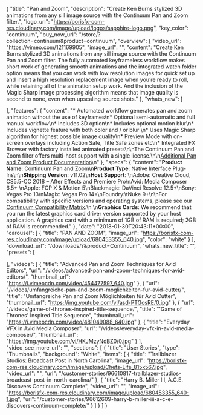 {
  "title": "Pan and Zoom",
  "description": "Create Ken Burns stylized 3D animations from any sill image source with the Continuum Pan and Zoom filter.",
  "logo_url": "https://borisfx-com-res.cloudinary.com/image/upload/logos/sapphire-logo.png",
  "key_color": "continuum",
  "buy_now_url": "/store/?collection=continuum&product=continuum",
  "overview": {
    "video_url": "https://vimeo.com/121169905",
    "image_url": "",
    "content": "Create Ken Burns stylized 3D animations from any sill image source with the Continuum Pan and Zoom filter. The fully automated keyframeless workflow makes short work of generating smooth animations and the integrated watch folder option means that you can work with low resolution images for quick set up and insert a high resolution replacement image when you’re ready to roll, while retaining all of the animation setup work. And the inclusion of the Magic Sharp image processing algorithm means that image quality is second to none, even when upscaling source shots."
  },
  "whats_new": [

  ],
  "features": {
    "content": "* Automated workflow generates pan and zoom animation without the use of keyframes\n* Optional semi-automatic and full manual workflow\n* Includes 3D option\n* Includes optional motion blur\n* Includes vignette feature with both color and / or blur \n* Uses Magic Sharp algorithm for highest possible image quality\n* Preview Mode with on-screen overlays including Action Safe, Title Safe zones etc\n* Integrated FX Browser with factory installed animated presets\n\nThe Continuum Pan and Zoom filter offers multi-host support with a single license.\n\n[Additional Pan and Zoom Product Documentation](https://web.borisfx.com/helpdocs/?page_id=1038)\n"
  },
  "specs": {
    "content": "**Product Name**: Continuum Pan and Zoom\n**Product Type**: Native Interface Plug-Ins\n\n**Shipping Version**: v11.02\n**Host Support**: \nAdobe: Creative Cloud, CS5.5-CC 2018 – After Effects and Premiere Pro\nAvid: Media Composer 6.5+ \nApple: FCP X & Motion 5\nBlackmagic: DaVinci Resolve 12.5+\nSony: Vegas Pro 13\nMagix: Vegas Pro 14+\nFoundry:\tNuke 9+\n\nFor compatibility with specific versions and operating systems, please see our [Continuum Compatibility Matrix](/faq/continuum-specifications/).\n \n**Graphics Cards**: We recommend that you run the latest graphics card driver version supported by your host application. A graphics card with a minimum of 1GB of RAM is required; 2GB of RAM is recommended."
  },
  "date": "2018-01-30T20:43:11+00:00",
  "carousel": [
    {
      "title": "PAN AND ZOOM",
      "image_url": "https://borisfx-com-res.cloudinary.com/image/upload/680453355_640.jpg",
      "color": "white"
    }
  ],
  "download_url": "/downloads/?&product=Continuum",
  "whats_new_title": "",
  "presets": [

  ],
  "videos": [
    {
      "title": "Advanced Pan and Zoom Techniques for Avid Editors",
      "url": "/videos/advanced-pan-and-zoom-techniques-for-avid-editors/",
      "thumbnail_url": "https://i.vimeocdn.com/video/454477597_640.jpg"
    },
    {
      "url": "/videos/umfangreiche-pan-and-zoom-moglichkeiten-fur-avid-cutter/",
      "title": "Umfangreiche Pan and Zoom Möglichkeiten für Avid Cutter",
      "thumbnail_url": "https://img.youtube.com/vi/asd-PTGosRE/0.jpg"
    },
    {
      "url": "/videos/game-of-thrones-inspired-title-sequence/",
      "title": "'Game of Thrones' Inspired Title Sequence",
      "thumbnail_url": "https://i.vimeocdn.com/video/481049088_640.jpg"
    },
    {
      "title": "Everyday VFX in Avid Media Composer",
      "url": "/videos/everyday-vfx-in-avid-media-composer/",
      "thumbnail_url": "https://img.youtube.com/vi/HKJMzyNdBZ0/0.jpg"
    }
  ],
  "video_see_more_url": "",
  "sections": [
    {
      "title": "User Stories",
      "type": "Thumbnails",
      "background": "White",
      "items": [
        {
          "title": "Trailblazer Studios: Broadcast Post in North Carolina",
          "image_url": "https://borisfx-com-res.cloudinary.com/image/upload/Chefs-Life_815x567.jpg",
          "video_url": "",
          "url": "/customer-stories/96610817-trailblazer-studios-broadcast-post-in-north-carolina/"
        },
        {
          "title": "Harry B. Miller III, A.C.E. Discovers Continuum Complete",
          "video_url": "",
          "image_url": "https://borisfx-com-res.cloudinary.com/image/upload/680453355_640-1.jpg",
          "url": "/customer-stories/96612609-harry-b-miller-iii-a-c-e-discovers-continuum-complete/"
        }
      ]
    }
  ]
}
